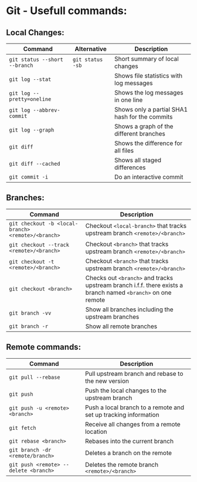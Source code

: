 Git - Usefull commands:
=======================

Local Changes:
--------------

| Command | Alternative | Description |
| --- | --- | --- |
| `git status --short --branch` | `git status -sb` | Short summary of local changes |
| `git log --stat` | | Shows file statistics with log messages |
| `git log --pretty=oneline` | | Shows the log messages in one line |
| `git log --abbrev-commit` | | Shows only a partial SHA1 hash for the commits |
| `git log --graph` | | Shows a graph of the different branches |
| `git diff` | | Shows the difference for all files |
| `git diff --cached` | | Shows all staged differences |
| `git commit -i` | | Do an interactive commit |

Branches:
---------

| Command | Description |
| --- | --- |
| `git checkout -b <local-branch> <remote>/<branch>` | Checkout `<local-branch>` that tracks upstream branch `<remote>/<branch>` |
| `git checkout --track <remote>/<branch>` | Checkout `<branch>` that tracks upstream branch `<remote>/<branch>` |
| `git checkout -t <remote>/<branch>` | Checkout `<branch>` that tracks upstream branch `<remote>/<branch>` |
| `git checkout <branch>` | Checks out `<branch>` and tracks upstream branch i.f.f. there exists a branch named `<branch>` on one remote |
| `git branch -vv` | Show all branches including the upstream branches |
| `git branch -r` | Show all remote branches |


Remote commands:
----------------

| Command | Description |
| --- | --- |
| `git pull --rebase` | Pull upstream branch and rebase to the new version |
| `git push` | Push the local changes to the upstream branch |
| `git push -u <remote> <branch>` | Push a local branch to a remote and set up tracking information |
| `git fetch` | Receive all changes from a remote location |
| `git rebase <branch>` | Rebases <branch> into the current branch |
| `git branch -dr <remote/branch>` | Deletes a branch on the remote |
| `git push <remote> --delete <branch>` | Deletes the remote branch `<remote>/<branch>` | 
